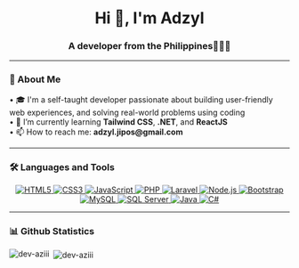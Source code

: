 <h1 align="center">Hi 👋, I'm Adzyl</h1>
<h3 align="center">A developer from the Philippines🦅🦅🦅</h3>

---

<h3 align="left">👤 About Me</h3>

<p align="left">
  • 🎓 I'm a self-taught developer passionate about building user-friendly web experiences, and solving real-world problems using coding <br>
  • 🌱 I’m currently learning <strong>Tailwind CSS</strong>, <strong>.NET</strong>, and <strong>ReactJS</strong> <br>
  • 📫 How to reach me: <strong>adzyl.jipos@gmail.com</strong>
</p>

---

<h3 align="left">🛠 Languages and Tools</h3>

<p align="center">
  <a href="https://www.w3schools.com/html/" target="_blank">
    <img src="https://img.shields.io/badge/HTML5-E34F26?style=for-the-badge&logo=html5&logoColor=white" alt="HTML5"/>
  </a>
  <a href="https://www.w3schools.com/css/" target="_blank">
    <img src="https://img.shields.io/badge/CSS3-1572B6?style=for-the-badge&logo=css3&logoColor=white" alt="CSS3"/>
  </a>
  <a href="https://developer.mozilla.org/en-US/docs/Web/JavaScript" target="_blank">
    <img src="https://img.shields.io/badge/JavaScript-F7DF1E?style=for-the-badge&logo=javascript&logoColor=black" alt="JavaScript"/>
  </a>
  <a href="https://www.php.net/" target="_blank">
    <img src="https://img.shields.io/badge/PHP-777BB4?style=for-the-badge&logo=php&logoColor=white" alt="PHP"/>
  </a>
  <a href="https://laravel.com/" target="_blank">
    <img src="https://img.shields.io/badge/Laravel-F55247?style=for-the-badge&logo=laravel&logoColor=white" alt="Laravel"/>
  </a>
  <a href="https://nodejs.org/" target="_blank">
    <img src="https://img.shields.io/badge/Node.js-339933?style=for-the-badge&logo=nodedotjs&logoColor=white" alt="Node.js"/>
  </a>
  <a href="https://getbootstrap.com/" target="_blank">
    <img src="https://img.shields.io/badge/Bootstrap-563D7C?style=for-the-badge&logo=bootstrap&logoColor=white" alt="Bootstrap"/>
  </a>
  <a href="https://www.mysql.com/" target="_blank">
    <img src="https://img.shields.io/badge/MySQL-4479A1?style=for-the-badge&logo=mysql&logoColor=white" alt="MySQL"/>
  </a>
  <a href="https://www.microsoft.com/en-us/sql-server" target="_blank">
    <img src="https://img.shields.io/badge/SQL_Server-CC2927?style=for-the-badge&logo=microsoft-sql-server&logoColor=white" alt="SQL Server"/>
  </a>
  <a href="https://www.java.com/" target="_blank">
    <img src="https://img.shields.io/badge/Java-007396?style=for-the-badge&logo=java&logoColor=white" alt="Java"/>
  </a>
  <a href="https://learn.microsoft.com/en-us/dotnet/csharp/" target="_blank">
    <img src="https://img.shields.io/badge/C%23-239120?style=for-the-badge&logo=c-sharp&logoColor=white" alt="C#"/>
  </a>
</p>

---

<h3 align="left">📊 Github Statistics</h3>

<p><img align="left" src="https://github-readme-stats.vercel.app/api/top-langs?username=dev-aziii&show_icons=true&locale=en&layout=compact&theme=tokyonight" alt="dev-aziii" /></p>

<p>&nbsp;<img align="center" src="https://github-readme-stats.vercel.app/api?username=dev-aziii&show_icons=true&locale=en&theme=tokyonight" alt="dev-aziii" /></p>
